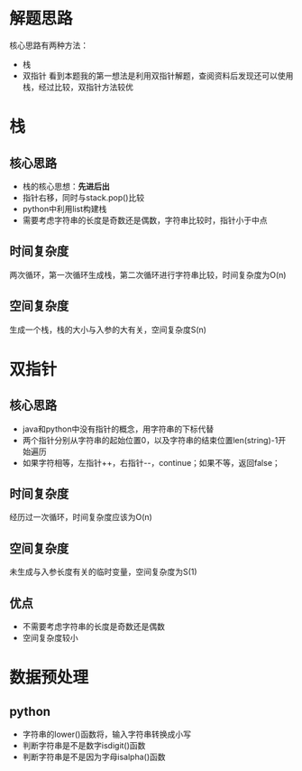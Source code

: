 # 解题思路
核心思路有两种方法：
- 栈
- 双指针
看到本题我的第一想法是利用双指针解题，查阅资料后发现还可以使用栈，经过比较，双指针方法较优
# 栈
## 核心思路
- 栈的核心思想：**先进后出**
- 指针右移，同时与stack.pop()比较
- python中利用list构建栈
- 需要考虑字符串的长度是奇数还是偶数，字符串比较时，指针小于中点    
## 时间复杂度
两次循环，第一次循环生成栈，第二次循环进行字符串比较，时间复杂度为O(n)
## 空间复杂度
生成一个栈，栈的大小与入参的大有关，空间复杂度S(n)
# 双指针
## 核心思路
- java和python中没有指针的概念，用字符串的下标代替
- 两个指针分别从字符串的起始位置0，以及字符串的结束位置len(string)-1开始遍历
- 如果字符相等，左指针++，右指针--，continue；如果不等，返回false；
## 时间复杂度
经历过一次循环，时间复杂度应该为O(n)
## 空间复杂度
未生成与入参长度有关的临时变量，空间复杂度为S(1)
## 优点
- 不需要考虑字符串的长度是奇数还是偶数
- 空间复杂度较小
# 数据预处理
## python
- 字符串的lower()函数将，输入字符串转换成小写
- 判断字符串是不是数字isdigit()函数
- 判断字符串是不是因为字母isalpha()函数